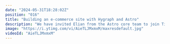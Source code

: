 ```yaml
---
date: "2024-05-31T18:28:02Z"
position: "016"
title: "Building an e-commerce site with Hygraph and Astro"
description: "We have invited Elian from the Astro core team to join Tim on a chill stream in which they convert the skncre Nuxt starter for Hygraph to Astro. Along the way you will learn the core concepts of Astro and Hygraph, all while diving deep into the code.\n\nAsk us any questions in the chat and join the community: https://slack.hygraph.com"
image: "https://i.ytimg.com/vi/AieTLJMxmxM/maxresdefault.jpg"
videoId: "AieTLJMxmxM"
---
```


